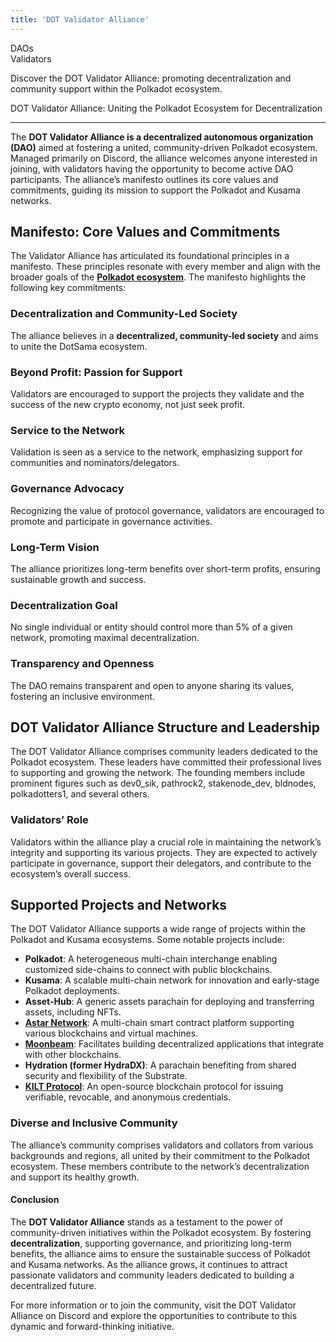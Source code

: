 ```yaml
---
title: 'DOT Validator Alliance'
---
```

DAOs  
 Validators  

Discover the DOT Validator Alliance: promoting decentralization and community support within the Polkadot ecosystem.

DOT Validator Alliance: Uniting the Polkadot Ecosystem for Decentralization  

------------------------------------------------------------------------------

The **DOT Validator Alliance is a decentralized autonomous organization (DAO)** aimed at fostering a united, community-driven Polkadot ecosystem. Managed primarily on Discord, the alliance welcomes anyone interested in joining, with validators having the opportunity to become active DAO participants. The alliance’s manifesto outlines its core values and commitments, guiding its mission to support the Polkadot and Kusama networks.

Manifesto: Core Values and Commitments
--------------------------------------

The Validator Alliance has articulated its foundational principles in a manifesto. These principles resonate with every member and align with the broader goals of the [**Polkadot ecosystem**](https://dablock.com/ecosystem/). The manifesto highlights the following key commitments:

### Decentralization and Community-Led Society

The alliance believes in a **decentralized, community-led society** and aims to unite the DotSama ecosystem.

### Beyond Profit: Passion for Support

Validators are encouraged to support the projects they validate and the success of the new crypto economy, not just seek profit.

### Service to the Network

Validation is seen as a service to the network, emphasizing support for communities and nominators/delegators.

### Governance Advocacy

Recognizing the value of protocol governance, validators are encouraged to promote and participate in governance activities.

### Long-Term Vision

The alliance prioritizes long-term benefits over short-term profits, ensuring sustainable growth and success.

### Decentralization Goal

No single individual or entity should control more than 5% of a given network, promoting maximal decentralization.

### Transparency and Openness

The DAO remains transparent and open to anyone sharing its values, fostering an inclusive environment.

DOT Validator Alliance Structure and Leadership
-----------------------------------------------

The DOT Validator Alliance comprises community leaders dedicated to the Polkadot ecosystem. These leaders have committed their professional lives to supporting and growing the network. The founding members include prominent figures such as dev0\_sik, pathrock2, stakenode\_dev, bldnodes, polkadotters1, and several others.

### Validators’ Role

Validators within the alliance play a crucial role in maintaining the network’s integrity and supporting its various projects. They are expected to actively participate in governance, support their delegators, and contribute to the ecosystem’s overall success.

Supported Projects and Networks
-------------------------------

The DOT Validator Alliance supports a wide range of projects within the Polkadot and Kusama ecosystems. Some notable projects include:

- **Polkadot**: A heterogeneous multi-chain interchange enabling customized side-chains to connect with public blockchains.
- **Kusama**: A scalable multi-chain network for innovation and early-stage Polkadot deployments.
- **Asset-Hub**: A generic assets parachain for deploying and transferring assets, including NFTs.
- [**Astar Network**](https://dablock.com/dapps/astar-network/): A multi-chain smart contract platform supporting various blockchains and virtual machines.
- [**Moonbeam**](https://dablock.com/dapps/moonbeam-network/): Facilitates building decentralized applications that integrate with other blockchains.
- **Hydration (former HydraDX)**: A parachain benefiting from shared security and flexibility of the Substrate.
- [**KILT Protocol**](https://dablock.com/dapps/kilt-protocol/): An open-source blockchain protocol for issuing verifiable, revocable, and anonymous credentials.

### Diverse and Inclusive Community

The alliance’s community comprises validators and collators from various backgrounds and regions, all united by their commitment to the Polkadot ecosystem. These members contribute to the network’s decentralization and support its healthy growth.

#### Conclusion

The **DOT Validator Alliance** stands as a testament to the power of community-driven initiatives within the Polkadot ecosystem. By fostering **decentralization**, supporting governance, and prioritizing long-term benefits, the alliance aims to ensure the sustainable success of Polkadot and Kusama networks. As the alliance grows, it continues to attract passionate validators and community leaders dedicated to building a decentralized future.

For more information or to join the community, visit the DOT Validator Alliance on Discord and explore the opportunities to contribute to this dynamic and forward-thinking initiative.
